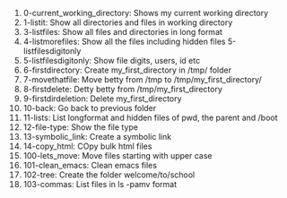 1. 0-current_working_directory: Shows my current working directory
2. 1-listit: Show all directories and files in working directory
3. 3-listfiles: Show all files and directories in long format
4. 4-listmorefiles: Show all the files including hidden files 5-listfilesdigitonly
5. 5-listfilesdigitonly: Show file digits, users, id etc
6. 6-firstdirectory: Create my_first_directory in /tmp/ folder
7. 7-movethatfile: Move betty from /tmp to /tmp/my_first_directory/
8. 8-firstdelete: Detty betty from /tmp/my_first_directory
9. 9-firstdirdeletion: Delete my_first_directory
10. 10-back: Go back to previous folder
11. 11-lists: List longformat and hidden files of pwd, the parent and /boot
12. 12-file-type: Show the file type
13. 13-symbolic_link: Create a symbolic link 
14. 14-copy_html: COpy bulk html files
15. 100-lets_move: Move files starting with upper case
16. 101-clean_emacs: Clean emacs files
17. 102-tree: Create the folder welcome/to/school
18. 103-commas: List files in ls -pamv format
